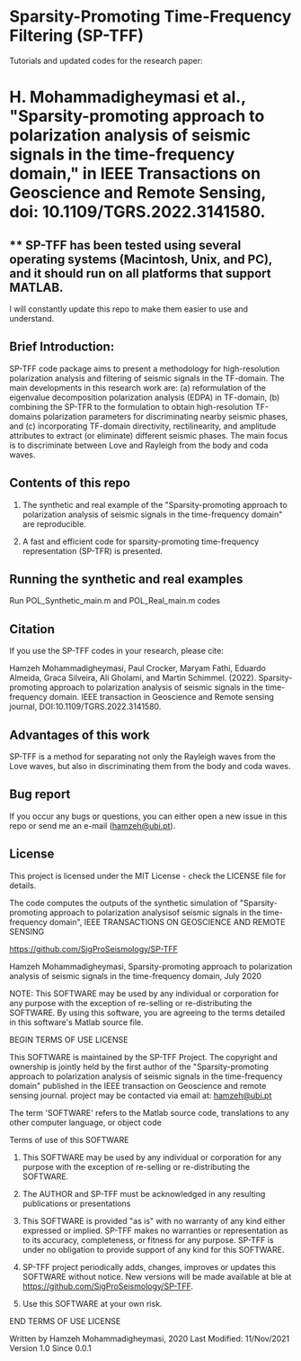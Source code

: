 # Sparsity-Promoting Time-Frequency Filtering (SP-TFF)


 Tutorials and updated codes for the research paper: 

# H. Mohammadigheymasi et al., "Sparsity-promoting approach to polarization analysis of seismic signals in the time-frequency domain," in IEEE Transactions on Geoscience and Remote Sensing, doi: 10.1109/TGRS.2022.3141580.



## ** SP-TFF has been tested using several operating systems (Macintosh, Unix, and PC), and it should run on all platforms that support MATLAB. 

I will constantly update this repo to make them easier to use and understand.

## Brief Introduction:
SP-TFF code package aims to present a methodology for high-resolution polarization analysis and filtering of seismic signals in the TF-domain. The main developments in this research work are: (a) reformulation of the eigenvalue decomposition polarization analysis (EDPA) in  TF-domain, (b) combining the SP-TFR to the formulation to obtain high-resolution TF-domains polarization parameters for discriminating nearby seismic phases, and (c)  incorporating TF-domain directivity, rectilinearity, and amplitude attributes to extract (or eliminate) different seismic phases. The main focus is to discriminate between Love and Rayleigh from the body and coda waves.

## Contents of this repo
1. The synthetic and real example of the "Sparsity-promoting approach to polarization analysis of seismic signals in the time-frequency domain" are reproducible.

2. A fast and efficient code for sparsity-promoting time-frequency representation (SP-TFR) is presented.

## Running the synthetic and real examples
Run POL_Synthetic_main.m and POL_Real_main.m codes
## Citation
If you use the SP-TFF codes in your research, please cite:

Hamzeh Mohammadigheymasi, Paul Crocker, Maryam Fathi, Eduardo Almeida, Graca Silveira, Ali Gholami, and Martin Schimmel. (2022). Sparsity-promoting approach to polarization analysis of seismic signals in the time-frequency domain. IEEE transaction in Geoscience and Remote sensing journal, DOI:10.1109/TGRS.2022.3141580.

## Advantages of this work
SP-TFF is a method for separating not only the Rayleigh waves from the Love waves, but also in discriminating them from the body and coda waves.

## Bug report
If you occur any bugs or questions, you can either open a new issue in this repo or send me an e-mail (hamzeh@ubi.pt). 



## License
This project is licensed under the MIT License - check the LICENSE file for details.

The code computes the outputs of the synthetic simulation of "Sparsity-promoting approach to
polarization analysisof seismic signals in the time-frequency domain",
 IEEE TRANSACTIONS ON GEOSCIENCE AND REMOTE SENSING

 https://github.com/SigProSeismology/SP-TFF

Hamzeh Mohammadigheymasi, Sparsity-promoting approach to polarization analysis of seismic signals in the time-frequency domain, July 2020

NOTE: This SOFTWARE may be used by any individual or corporation for any purpose
with the exception of re-selling or re-distributing the SOFTWARE.
By using this software, you are agreeing to the terms detailed in this software's
Matlab source file.

BEGIN TERMS OF USE LICENSE

This SOFTWARE is maintained by the SP-TFF Project.
The copyright and ownership is jointly held by
the first author of the "Sparsity-promoting approach to polarization analysis of seismic signals in the time-frequency domain"
published in the IEEE transaction on Geoscience and remote sensing journal.
project may be contacted via email at:  hamzeh@ubi.pt

The term 'SOFTWARE' refers to the Matlab source code, translations to
any other computer language, or object code

Terms of use of this SOFTWARE

1) This SOFTWARE may be used by any individual or corporation for any purpose
   with the exception of re-selling or re-distributing the SOFTWARE.

2) The AUTHOR and SP-TFF must be acknowledged in any resulting publications or
   presentations

3) This SOFTWARE is provided "as is" with no warranty of any kind
   either expressed or implied. SP-TFF makes no warranties or representation
   as to its accuracy, completeness, or fitness for any purpose. SP-TFF
   is under no obligation to provide support of any kind for this SOFTWARE.

4) SP-TFF project periodically adds, changes, improves or updates this SOFTWARE without
   notice. New versions will be made available at ble at https://github.com/SigProSeismology/SP-TFF.

5) Use this SOFTWARE at your own risk.

END TERMS OF USE LICENSE


Written by Hamzeh Mohammadigheymasi, 2020
Last Modified: 11/Nov/2021
Version 1.0
Since 0.0.1
